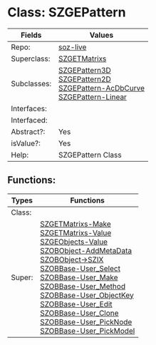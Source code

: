 
# Class:	SZGEPattern

| Fields | Values |
| --------- | --------- |
| Repo: | [soz-live](/repos/soz-live.html) |
| Superclass: | [SZGETMatrixs](SZGETMatrixs.html) |
| Subclasses: | [SZGEPattern3D](SZGEPattern3D.html) <br> [SZGEPattern2D](SZGEPattern2D.html) <br> [SZGEPattern-AcDbCurve](SZGEPattern-AcDbCurve.html) <br> [SZGEPattern-Linear](SZGEPattern-Linear.html) |
| Interfaces: |  |
| Interfaced: |  |
| Abstract?: | Yes |
| isValue?: | Yes |
| Help: | SZGEPattern Class |


## Functions:

| Types | Functions |
| --------- | --------- |
| Class: |  |
| Super: | [SZGETMatrixs-Make](SZGETMatrixs.html) <br> [SZGETMatrixs-Value](SZGETMatrixs.html) <br> [SZGEObjects-Value](SZGEObjects.html) <br> [SZOBObject-AddMetaData](SZOBObject.html) <br> [SZOBObject->SZIX](SZOBObject.html) <br> [SZOBBase-User_Select](SZOBBase.html) <br> [SZOBBase-User_Make](SZOBBase.html) <br> [SZOBBase-User_Method](SZOBBase.html) <br> [SZOBBase-User_ObjectKey](SZOBBase.html) <br> [SZOBBase-User_Edit](SZOBBase.html) <br> [SZOBBase-User_Clone](SZOBBase.html) <br> [SZOBBase-User_PickNode](SZOBBase.html) <br> [SZOBBase-User_PickModel](SZOBBase.html) |


